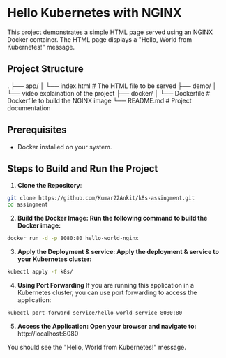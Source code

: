 # Hello Kubernetes with NGINX

This project demonstrates a simple HTML page served using an NGINX Docker container. The HTML page displays a "Hello, World from Kubernetes!" message.

## Project Structure
. ├── app/ 
│ └── index.html # The HTML file to be served
├── demo/ 
│ └── video explaination of the project
├── docker/ 
│ └── Dockerfile # Dockerfile to build the NGINX image
└── README.md # Project documentation

## Prerequisites

- Docker installed on your system.

## Steps to Build and Run the Project

1. **Clone the Repository**:
```bash
git clone https://github.com/Kumar22Ankit/k8s-assingment.git
cd assingment
```

2. **Build the Docker Image: Run the following command to build the Docker image:**
```bash
docker run -d -p 8080:80 hello-world-nginx
```
3. **Apply the Deployment & service: Apply the deployment & service to your Kubernetes cluster:**
```bash
kubectl apply -f k8s/
```
4. **Using Port Forwarding**
If you are running this application in a Kubernetes cluster, you can use port forwarding to access the application:
```bash
kubectl port-forward service/hello-world-service 8080:80
```

5. **Access the Application: Open your browser and navigate to:**
http://localhost:8080

You should see the "Hello, World from Kubernetes!" message.